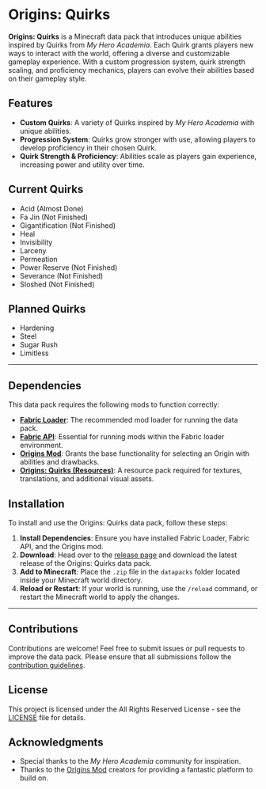# Origins: Quirks

**Origins: Quirks** is a Minecraft data pack that introduces unique abilities inspired by Quirks from *My Hero Academia*. Each Quirk grants players new ways to interact with the world, offering a diverse and customizable gameplay experience. With a custom progression system, quirk strength scaling, and proficiency mechanics, players can evolve their abilities based on their gameplay style.

## Features
- **Custom Quirks**: A variety of Quirks inspired by *My Hero Academia* with unique abilities.
- **Progression System**: Quirks grow stronger with use, allowing players to develop proficiency in their chosen Quirk.
- **Quirk Strength & Proficiency**: Abilities scale as players gain experience, increasing power and utility over time.

## Current Quirks
- Acid (Almost Done)
- Fa Jin (Not Finished)
- Gigantification (Not Finished)
- Heal
- Invisibility
- Larceny
- Permeation
- Power Reserve (Not Finished)
- Severance (Not Finished)
- Sloshed (Not Finished)

## Planned Quirks
- Hardening
- Steel
- Sugar Rush
- Limitless

---

## Dependencies
This data pack requires the following mods to function correctly:
- [**Fabric Loader**](https://fabricmc.net/): The recommended mod loader for running the data pack.
- [**Fabric API**](https://fabricmc.net/use/): Essential for running mods within the Fabric loader environment.
- [**Origins Mod**](https://github.com/apace100/origins-fabric): Grants the base functionality for selecting an Origin with abilities and drawbacks.
- [**Origins: Quirks (Resources)**](https://github.com/0vergrown/Origins-Quirks-Resources): A resource pack required for textures, translations, and additional visual assets.

## Installation

To install and use the Origins: Quirks data pack, follow these steps:

1. **Install Dependencies**: Ensure you have installed Fabric Loader, Fabric API, and the Origins mod.
2. **Download**: Head over to the [release page](https://modrinth.com/datapack/origins-quirks) and download the latest release of the Origins: Quirks data pack.
3. **Add to Minecraft**: Place the `.zip` file in the `datapacks` folder located inside your Minecraft world directory.
4. **Reload or Restart**: If your world is running, use the `/reload` command, or restart the Minecraft world to apply the changes.

---

## Contributions

Contributions are welcome! Feel free to submit issues or pull requests to improve the data pack. Please ensure that all submissions follow the [contribution guidelines](CONTRIBUTING.md).

## License

This project is licensed under the All Rights Reserved License - see the [LICENSE](LICENSE) file for details.

## Acknowledgments
- Special thanks to the *My Hero Academia* community for inspiration.
- Thanks to the [Origins Mod](https://github.com/apace100/origins-fabric) creators for providing a fantastic platform to build on.
